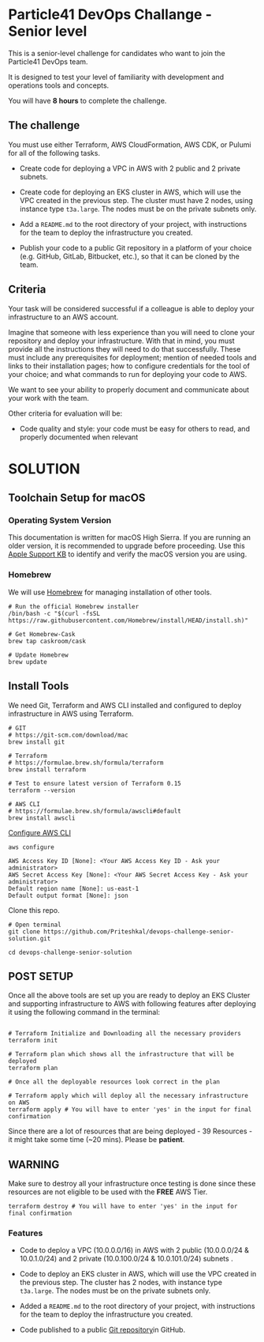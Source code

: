 # Particle41 DevOps Challange - Senior level

This is a senior-level challenge for candidates who want to join the Particle41 DevOps team.

It is designed to test your level of familiarity with development and operations tools and concepts.

You will have **8 hours** to complete the challenge.


## The challenge

You must use either Terraform, AWS CloudFormation, AWS CDK, or Pulumi for all of the following tasks.

- Create code for deploying a VPC in AWS with 2 public and 2 private subnets.

- Create code for deploying an EKS cluster in AWS, which will use the VPC created in the previous step. The cluster must have 2 nodes, using instance type `t3a.large`. The nodes must be on the private subnets only.

- Add a `README.md` to the root directory of your project, with instructions for the team to deploy the infrastructure you created.

- Publish your code to a public Git repository in a platform of your choice (e.g. GitHub, GitLab, Bitbucket, etc.), so that it can be cloned by the team.


## Criteria


Your task will be considered successful if a colleague is able to deploy your infrastructure to an AWS account.

Imagine that someone with less experience than you will need to clone your repository and deploy your infrastructure. With that in mind, you must provide all the instructions they will need to do that successfully. These must include any prerequisites for deployment; mention of needed tools and links to their installation pages; how to configure credentials for the tool of your choice; and what commands to run for deploying your code to AWS.

We want to see your ability to properly document and communicate about your work with the team.

Other criteria for evaluation will be:

- Code quality and style: your code must be easy for others to read, and properly documented when relevant


# SOLUTION


## Toolchain Setup for macOS

### Operating System Version

This documentation is written for macOS High Sierra. If you are running
an older version, it is recommended to upgrade before proceeding. Use
this [Apple Support KB](https://support.apple.com/en-us/HT201260) to
identify and verify the macOS version you are using.

### Homebrew

We will use [Homebrew](https://brew.sh/) for managing installation of
other tools.

``` shell
# Run the official Homebrew installer
/bin/bash -c "$(curl -fsSL https://raw.githubusercontent.com/Homebrew/install/HEAD/install.sh)"

# Get Homebrew-Cask
brew tap caskroom/cask

# Update Homebrew
brew update
```

## Install Tools

We need Git, Terraform and AWS CLI installed and configured to deploy infrastructure in AWS using Terraform.

``` shell
# GIT
# https://git-scm.com/download/mac
brew install git

# Terraform
# https://formulae.brew.sh/formula/terraform
brew install terraform

# Test to ensure latest version of Terraform 0.15
terraform --version

# AWS CLI
# https://formulae.brew.sh/formula/awscli#default
brew install awscli
```

[Configure AWS CLI](https://docs.aws.amazon.com/cli/latest/userguide/cli-configure-quickstart.html)

```shell
aws configure

AWS Access Key ID [None]: <Your AWS Access Key ID - Ask your administrator>
AWS Secret Access Key [None]: <Your AWS Secret Access Key - Ask your administrator>
Default region name [None]: us-east-1
Default output format [None]: json
```

Clone this repo. 

``` shell
# Open terminal
git clone https://github.com/Priteshkal/devops-challenge-senior-solution.git

cd devops-challenge-senior-solution
```

## POST SETUP

Once all the above tools are set up you are ready to deploy an EKS Cluster and supporting infrastructure to AWS with following features after deploying it using the following command in the terminal:

```shell

# Terraform Initialize and Downloading all the necessary providers
terraform init

# Terraform plan which shows all the infrastructure that will be deployed
terraform plan

# Once all the deployable resources look correct in the plan

# Terraform apply which will deploy all the necessary infrastructure on AWS
terraform apply # You will have to enter 'yes' in the input for final confirmation

```

Since there are a lot of resources that are being deployed - 39 Resources - it might take some time (~20 mins). Please be **patient**.

## WARNING ##

Make sure to destroy all your infrastructure once testing is done since these resources are not eligible to be used with the **FREE** AWS Tier. 

```shell
terraform destroy # You will have to enter 'yes' in the input for final confirmation
```

### Features

- Code to deploy a VPC (10.0.0.0/16) in AWS with 2 public (10.0.0.0/24 & 10.0.1.0/24) and 2 private (10.0.100.0/24 & 10.0.101.0/24) subnets .

- Code to deploy an EKS cluster in AWS, which will use the VPC created in the previous step. The cluster has 2 nodes, with instance type `t3a.large`. The nodes must be on the private subnets only.

- Added a `README.md` to the root directory of your project, with instructions for the team to deploy the infrastructure you created.

- Code published to a public [Git repository](https://github.com/Priteshkal/devops-challenge-senior-solution.git)in GitHub.
